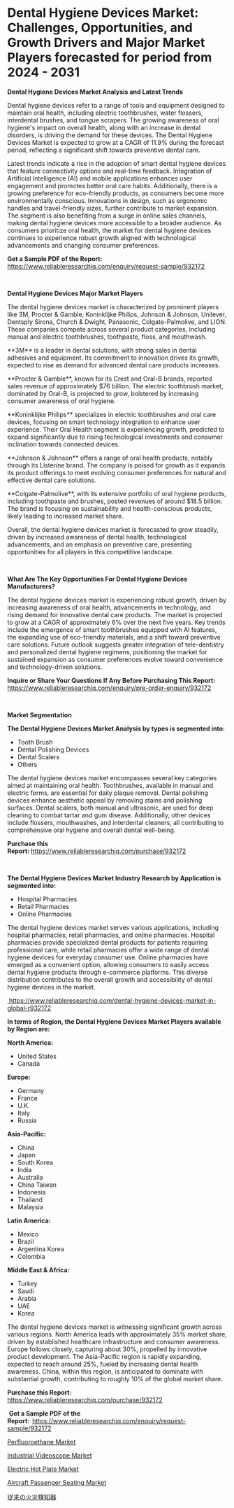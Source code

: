 <p><h1>Dental Hygiene Devices Market: Challenges, Opportunities, and Growth Drivers and Major Market Players forecasted for period from 2024 - 2031</h1></p><p><strong>Dental Hygiene Devices Market Analysis and Latest Trends</strong></p>
<p><p>Dental hygiene devices refer to a range of tools and equipment designed to maintain oral health, including electric toothbrushes, water flossers, interdental brushes, and tongue scrapers. The growing awareness of oral hygiene's impact on overall health, along with an increase in dental disorders, is driving the demand for these devices. The Dental Hygiene Devices Market is expected to grow at a CAGR of 11.9% during the forecast period, reflecting a significant shift towards preventive dental care.</p><p>Latest trends indicate a rise in the adoption of smart dental hygiene devices that feature connectivity options and real-time feedback. Integration of Artificial Intelligence (AI) and mobile applications enhances user engagement and promotes better oral care habits. Additionally, there is a growing preference for eco-friendly products, as consumers become more environmentally conscious. Innovations in design, such as ergonomic handles and travel-friendly sizes, further contribute to market expansion. The segment is also benefiting from a surge in online sales channels, making dental hygiene devices more accessible to a broader audience. As consumers prioritize oral health, the market for dental hygiene devices continues to experience robust growth aligned with technological advancements and changing consumer preferences.</p></p>
<p><strong>Get a Sample PDF of the Report:&nbsp;</strong> <a href="https://www.reliableresearchiq.com/enquiry/request-sample/932172">https://www.reliableresearchiq.com/enquiry/request-sample/932172</a></p>
<p>&nbsp;</p>
<p><strong>Dental Hygiene Devices Major Market Players</strong></p>
<p><p>The dental hygiene devices market is characterized by prominent players like 3M, Procter & Gamble, Koninklijke Philips, Johnson & Johnson, Unilever, Dentsply Sirona, Church & Dwight, Panasonic, Colgate-Palmolive, and LION. These companies compete across several product categories, including manual and electric toothbrushes, toothpaste, floss, and mouthwash.</p><p>**3M** is a leader in dental solutions, with strong sales in dental adhesives and equipment. Its commitment to innovation drives its growth, expected to rise as demand for advanced dental care products increases.</p><p>**Procter & Gamble**, known for its Crest and Oral-B brands, reported sales revenue of approximately $76 billion. The electric toothbrush market, dominated by Oral-B, is projected to grow, bolstered by increasing consumer awareness of oral hygiene.</p><p>**Koninklijke Philips** specializes in electric toothbrushes and oral care devices, focusing on smart technology integration to enhance user experience. Their Oral Health segment is experiencing growth, predicted to expand significantly due to rising technological investments and consumer inclination towards connected devices.</p><p>**Johnson & Johnson** offers a range of oral health products, notably through its Listerine brand. The company is poised for growth as it expands its product offerings to meet evolving consumer preferences for natural and effective dental care solutions.</p><p>**Colgate-Palmolive**, with its extensive portfolio of oral hygiene products, including toothpaste and brushes, posted revenues of around $18.5 billion. The brand is focusing on sustainability and health-conscious products, likely leading to increased market share.</p><p>Overall, the dental hygiene devices market is forecasted to grow steadily, driven by increased awareness of dental health, technological advancements, and an emphasis on preventive care, presenting opportunities for all players in this competitive landscape.</p></p>
<p>&nbsp;</p>
<p><strong>What Are The Key Opportunities For Dental Hygiene Devices Manufacturers?</strong></p>
<p><p>The dental hygiene devices market is experiencing robust growth, driven by increasing awareness of oral health, advancements in technology, and rising demand for innovative dental care products. The market is projected to grow at a CAGR of approximately 6% over the next five years. Key trends include the emergence of smart toothbrushes equipped with AI features, the expanding use of eco-friendly materials, and a shift toward preventive care solutions. Future outlook suggests greater integration of tele-dentistry and personalized dental hygiene regimens, positioning the market for sustained expansion as consumer preferences evolve toward convenience and technology-driven solutions.</p></p>
<p><strong>Inquire or Share Your Questions If Any Before Purchasing This Report:</strong> <a href="https://www.reliableresearchiq.com/enquiry/pre-order-enquiry/932172">https://www.reliableresearchiq.com/enquiry/pre-order-enquiry/932172</a></p>
<p>&nbsp;</p>
<p><strong>Market Segmentation</strong></p>
<p><strong>The Dental Hygiene Devices Market Analysis by types is segmented into:</strong></p>
<p><ul><li>Tooth Brush</li><li>Dental Polishing Devices</li><li>Dental Scalers</li><li>Others</li></ul></p>
<p><p>The dental hygiene devices market encompasses several key categories aimed at maintaining oral health. Toothbrushes, available in manual and electric forms, are essential for daily plaque removal. Dental polishing devices enhance aesthetic appeal by removing stains and polishing surfaces. Dental scalers, both manual and ultrasonic, are used for deep cleaning to combat tartar and gum disease. Additionally, other devices include flossers, mouthwashes, and interdental cleaners, all contributing to comprehensive oral hygiene and overall dental well-being.</p></p>
<p><strong>Purchase this Report:&nbsp;</strong><a href="https://www.reliableresearchiq.com/purchase/932172">https://www.reliableresearchiq.com/purchase/932172</a></p>
<p>&nbsp;</p>
<p><strong>The Dental Hygiene Devices Market Industry Research by Application is segmented into:</strong></p>
<p><ul><li>Hospital Pharmacies</li><li>Retail Pharmacies</li><li>Online Pharmacies</li></ul></p>
<p><p>The dental hygiene devices market serves various applications, including hospital pharmacies, retail pharmacies, and online pharmacies. Hospital pharmacies provide specialized dental products for patients requiring professional care, while retail pharmacies offer a wide range of dental hygiene devices for everyday consumer use. Online pharmacies have emerged as a convenient option, allowing consumers to easily access dental hygiene products through e-commerce platforms. This diverse distribution contributes to the overall growth and accessibility of dental hygiene devices in the market.</p></p>
<p><a href="https://www.reliableresearchiq.com/dental-hygiene-devices-market-in-global-r932172">&nbsp;https://www.reliableresearchiq.com/dental-hygiene-devices-market-in-global-r932172</a></p>
<p><strong>In terms of Region, the Dental Hygiene Devices Market Players available by Region are:</strong></p>
<p>
    <p> <strong> North America: </strong>
        <ul>
            <li>United States</li>
            <li>Canada</li>
        </ul>
        </p> 
    <p> <strong> Europe: </strong>
        <ul>
            <li>Germany</li>
            <li>France</li>
            <li>U.K.</li>
            <li>Italy</li>
            <li>Russia</li>
        </ul>
        </p> 
    <p> <strong> Asia-Pacific: </strong>
        <ul>
            <li>China</li>
            <li>Japan</li>
            <li>South Korea</li>
            <li>India</li>
            <li>Australia</li>
            <li>China Taiwan</li>
            <li>Indonesia</li>
            <li>Thailand</li>
            <li>Malaysia</li>
        </ul>
        </p> 
    <p> <strong> Latin America: </strong>
        <ul>
            <li>Mexico</li>
            <li>Brazil</li>
            <li>Argentina Korea</li>
            <li>Colombia</li>
        </ul>
        </p> 
    <p> <strong> Middle East & Africa: </strong>
        <ul>
            <li>Turkey</li>
            <li>Saudi</li>
            <li>Arabia</li>
            <li>UAE</li>
            <li>Korea</li>
        </ul>
    </p>
    </p>
<p><p>The dental hygiene devices market is witnessing significant growth across various regions. North America leads with approximately 35% market share, driven by established healthcare infrastructure and consumer awareness. Europe follows closely, capturing about 30%, propelled by innovative product development. The Asia-Pacific region is rapidly expanding, expected to reach around 25%, fueled by increasing dental health awareness. China, within this region, is anticipated to dominate with substantial growth, contributing to roughly 10% of the global market share.</p></p>
<p><strong>Purchase this Report: </strong><a href="https://www.reliableresearchiq.com/purchase/932172">https://www.reliableresearchiq.com/purchase/932172</a></p>
<p>&nbsp;<strong>Get a Sample PDF of the Report:&nbsp;&nbsp;</strong><a href="https://www.reliableresearchiq.com/enquiry/request-sample/932172">https://www.reliableresearchiq.com/enquiry/request-sample/932172</a></p>
<p><strong></strong></p>
<p><p><a href="https://www.linkedin.com/pulse/perfluoroethane-market-forecast-global-trends-analysis-from-rz8pf?trackingId=OJyt%2F0HaQ6a3fGNUtHMsZA%3D%3D">Perfluoroethane Market</a></p><p><a href="https://medium.com/@marynelson695/the-industrial-videoscope-market-industry-provides-a-comprehensive-and-current-analysis-of-the-3deb016dae9b">Industrial Videoscope Market</a></p><p><a href="https://medium.com/@marynelson695/this-report-on-electric-hot-plate-market-is-a-comprehensive-analysis-of-market-shares-0719e74dd74e">Electric Hot Plate Market</a></p><p><a href="https://issuu.com/reportprime-2/docs/aircraft-passenger-seating-market-s_c69ba5b9342f31">Aircraft Passenger Seating Market</a></p><p><a href="https://medium.com/@burtruozzos0f/conventional-fire-detectors-market-%E3%81%AE%E3%82%B0%E3%83%AD%E3%83%BC%E3%83%90%E3%83%AB%E5%B8%82%E5%A0%B4%E6%A6%82%E8%A6%81%E3%81%AF-%E4%B8%96%E7%95%8C%E3%81%8A%E3%82%88%E3%81%B3%E4%B8%BB%E8%A6%81%E5%B8%82%E5%A0%B4%E3%81%AB%E3%81%8A%E3%81%91%E3%82%8B%E6%A5%AD%E7%95%8C%E3%81%AB%E5%BD%B1%E9%9F%BF%E3%82%92%E4%B8%8E%E3%81%88%E3%82%8B%E4%B8%BB%E8%A6%81%E3%81%AA%E3%83%88%E3%83%AC%E3%83%B3%E3%83%89%E3%81%AB%E3%81%A4%E3%81%84%E3%81%A6-%E7%8B%AC%E8%87%AA%E3%81%AE%E8%A6%96%E7%82%B9%E3%82%92%E6%8F%90%E4%BE%9B%E3%81%97%E3%81%BE%E3%81%99-f4231c83cdd6">従来の火災検知器</a></p></p>